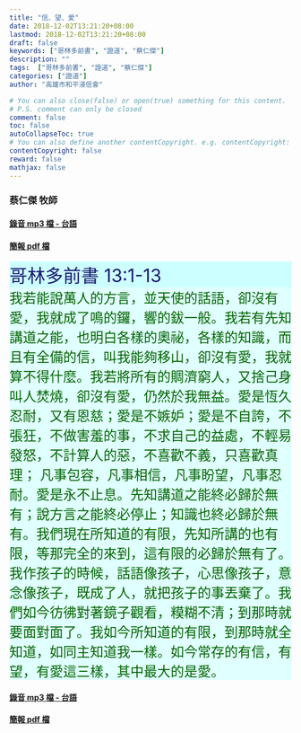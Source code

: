 ```yaml
---
title: "信、望、愛"
date: 2018-12-02T13:21:20+08:00
lastmod: 2018-12-02T13:21:20+08:00
draft: false
keywords: ["哥林多前書", "證道", "蔡仁傑"]
description: ""
tags:  ["哥林多前書", "證道", "蔡仁傑"]
categories: ["證道"]
author: "高雄市和平浸信會"

# You can also close(false) or open(true) something for this content.
# P.S. comment can only be closed
comment: false
toc: false
autoCollapseToc: true
# You can also define another contentCopyright. e.g. contentCopyright: "This is another copyright."
contentCopyright: false
reward: false
mathjax: false
---
```


### 蔡仁傑 牧師

#### [錄音 mp3 檔 - 台語](/mp3-s/s20181202t.mp3 "信、望、愛 - 台語")

#### [簡報 pdf 檔](/pdf-s/s20181202.pdf "信、望、愛")

<div
style="background-color:#CCFFFF"><font size="6", color="#191970">
哥林多前書 13:1-13
</font>
</div>

<div
style="background-color:#E0FFFF"><font size="5", color="#006400">
我若能說萬人的方言，並天使的話語，卻沒有愛，我就成了鳴的鑼，響的鈸一般。我若有先知講道之能，也明白各樣的奧祕，各樣的知識，而且有全備的信，叫我能夠移山，卻沒有愛，我就算不得什麼。我若將所有的賙濟窮人，又捨己身叫人焚燒，卻沒有愛，仍然於我無益。愛是恆久忍耐，又有恩慈；愛是不嫉妒；愛是不自誇，不張狂，不做害羞的事，不求自己的益處，不輕易發怒，不計算人的惡，不喜歡不義，只喜歡真理； 凡事包容，凡事相信，凡事盼望，凡事忍耐。愛是永不止息。先知講道之能終必歸於無有；說方言之能終必停止；知識也終必歸於無有。我們現在所知道的有限，先知所講的也有限，等那完全的來到，這有限的必歸於無有了。我作孩子的時候，話語像孩子，心思像孩子，意念像孩子，既成了人，就把孩子的事丟棄了。我們如今彷彿對著鏡子觀看，糢糊不清；到那時就要面對面了。我如今所知道的有限，到那時就全知道，如同主知道我一樣。如今常存的有信，有望，有愛這三樣，其中最大的是愛。
</font>
</div>

#### [錄音 mp3 檔 - 台語](/mp3-s/s20181202t.mp3 "信、望、愛 - 台語")

#### [簡報 pdf 檔](/pdf-s/s20181202.pdf "信、望、愛")